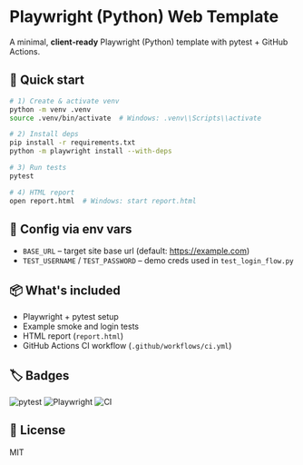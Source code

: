 # Playwright (Python) Web Template

A minimal, **client‑ready** Playwright (Python) template with pytest + GitHub Actions.

## 🚀 Quick start
```bash
# 1) Create & activate venv
python -m venv .venv
source .venv/bin/activate  # Windows: .venv\\Scripts\\activate

# 2) Install deps
pip install -r requirements.txt
python -m playwright install --with-deps

# 3) Run tests
pytest

# 4) HTML report
open report.html  # Windows: start report.html
```

## 🔧 Config via env vars

* `BASE_URL` – target site base url (default: https://example.com)
* `TEST_USERNAME` / `TEST_PASSWORD` – demo creds used in `test_login_flow.py`

## 📦 What's included

* Playwright + pytest setup
* Example smoke and login tests
* HTML report (`report.html`)
* GitHub Actions CI workflow (`.github/workflows/ci.yml`)

## 🏷️ Badges

![pytest](https://img.shields.io/badge/tests-pytest-blue)
![Playwright](https://img.shields.io/badge/Playwright-Python-success)
![CI](https://github.com/djuanze/playwright-python-web-template/actions/workflows/ci.yml/badge.svg)

## 📝 License

MIT

